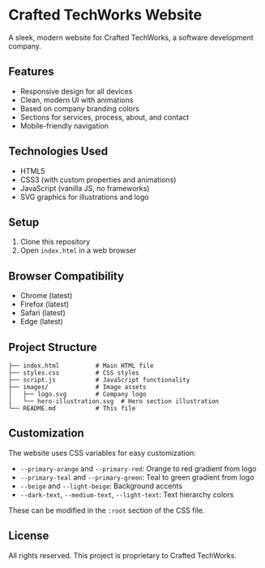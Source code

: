 # Crafted TechWorks Website

A sleek, modern website for Crafted TechWorks, a software development company.

## Features

- Responsive design for all devices
- Clean, modern UI with animations
- Based on company branding colors
- Sections for services, process, about, and contact
- Mobile-friendly navigation

## Technologies Used

- HTML5
- CSS3 (with custom properties and animations)
- JavaScript (vanilla JS, no frameworks)
- SVG graphics for illustrations and logo

## Setup

1. Clone this repository
2. Open `index.html` in a web browser

## Browser Compatibility

- Chrome (latest)
- Firefox (latest)
- Safari (latest)
- Edge (latest)

## Project Structure

```
├── index.html          # Main HTML file
├── styles.css          # CSS styles
├── script.js           # JavaScript functionality
├── images/             # Image assets
│   ├── logo.svg        # Company logo
│   └── hero-illustration.svg  # Hero section illustration
└── README.md           # This file
```

## Customization

The website uses CSS variables for easy customization:

- `--primary-orange` and `--primary-red`: Orange to red gradient from logo
- `--primary-teal` and `--primary-green`: Teal to green gradient from logo
- `--beige` and `--light-beige`: Background accents
- `--dark-text`, `--medium-text`, `--light-text`: Text hierarchy colors

These can be modified in the `:root` section of the CSS file.

## License

All rights reserved. This project is proprietary to Crafted TechWorks. 